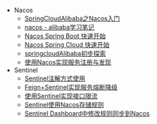 - Nacos
  - [SpringCloudAlibaba之Nacos入门](/JAVA/SpringCloudAlibaba/doc/SpringCloudAlibaba之Nacos入门.md)
  - [nacos - alibaba学习笔记](/JAVA/SpringCloudAlibaba/doc/nacos-alibaba.md)
  - [Nacos Spring Boot 快速开始](/JAVA/SpringCloudAlibaba/doc/NacosSpringBoot快速开始.md)
  - [Nacos Spring Cloud 快速开始](/JAVA/SpringCloudAlibaba/doc/NacosSpringCloud快速开始.md)
  - [springcloudAlibaba初步探索](/JAVA/SpringCloudAlibaba/doc/springcloudAlibaba初步探索.md)
  - [使用Nacos实现服务注册与发现](/JAVA/SpringCloudAlibaba/doc/使用Nacos实现服务注册与发现.md)
- Sentinel
  - [Sentinel注解方式使用](/JAVA/SpringCloudAlibaba/doc/Sentinel注解方式使用.md)
  - [Feign+Sentinel实现服务熔断降级](/JAVA/SpringCloudAlibaba/doc/Feign+Sentinel实现服务熔断降级.md)
  - [使用Sentinel实现接口限流](/JAVA/SpringCloudAlibaba/doc/使用Sentinel实现接口限流.md)
  - [Sentinel使用Nacos存储规则](/JAVA/SpringCloudAlibaba/doc/Sentinel使用Nacos存储规则.md)
  - [Sentinel Dashboard中修改规则同步到Nacos](/JAVA/SpringCloudAlibaba/doc/SentinelDashboard中修改规则同步到Nacos.md)



